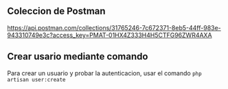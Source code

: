 ## Coleccion de Postman

https://api.postman.com/collections/31765246-7c672371-8eb5-44ff-983e-943310749e3c?access_key=PMAT-01HX4Z333H4H5CTFG96ZWR4AXA

## Crear usario mediante comando

Para crear un usuario y probar la autenticacion, usar el comando `php artisan user:create`
